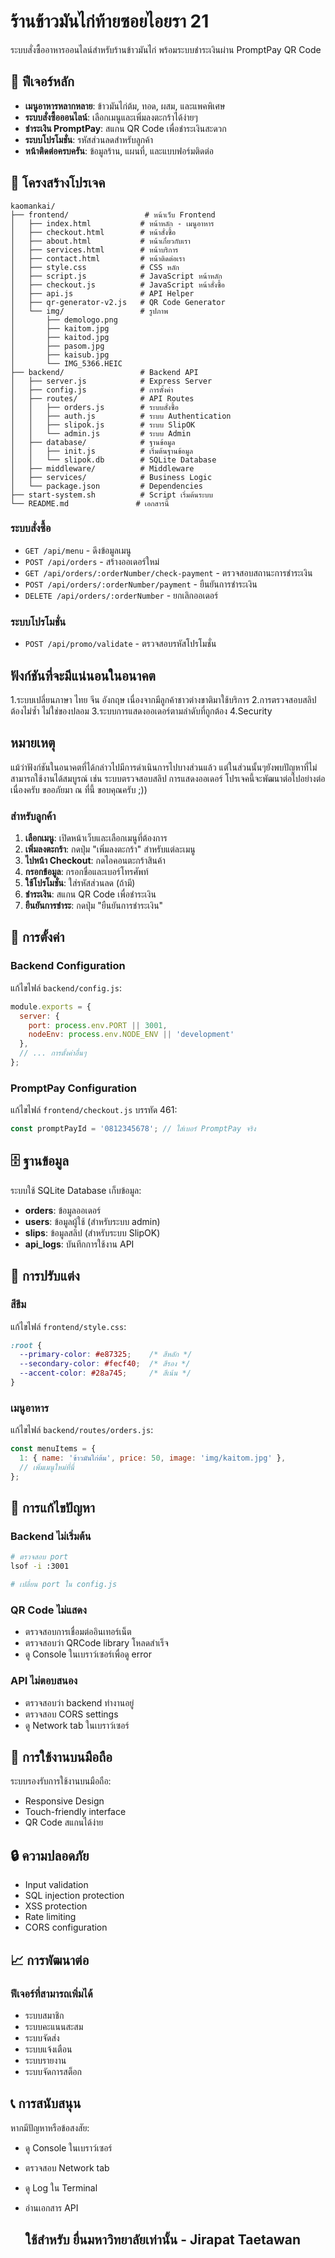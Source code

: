 # ร้านข้าวมันไก่ท้ายซอยไอยรา 21

ระบบสั่งซื้ออาหารออนไลน์สำหรับร้านข้าวมันไก่ พร้อมระบบชำระเงินผ่าน PromptPay QR Code

## 🚀 ฟีเจอร์หลัก

- **เมนูอาหารหลากหลาย**: ข้าวมันไก่ต้ม, ทอด, ผสม, และแพคพิเศษ
- **ระบบสั่งซื้อออนไลน์**: เลือกเมนูและเพิ่มลงตะกร้าได้ง่ายๆ
- **ชำระเงิน PromptPay**: สแกน QR Code เพื่อชำระเงินสะดวก
- **ระบบโปรโมชั่น**: รหัสส่วนลดสำหรับลูกค้า
- **หน้าติดต่อครบครัน**: ข้อมูลร้าน, แผนที่, และแบบฟอร์มติดต่อ

## 📁 โครงสร้างโปรเจค

```
kaomankai/
├── frontend/                 # หน้าเว็บ Frontend
│   ├── index.html           # หน้าหลัก - เมนูอาหาร
│   ├── checkout.html        # หน้าสั่งซื้อ
│   ├── about.html           # หน้าเกี่ยวกับเรา
│   ├── services.html        # หน้าบริการ
│   ├── contact.html         # หน้าติดต่อเรา
│   ├── style.css            # CSS หลัก
│   ├── script.js            # JavaScript หน้าหลัก
│   ├── checkout.js          # JavaScript หน้าสั่งซื้อ
│   ├── api.js               # API Helper
│   ├── qr-generator-v2.js   # QR Code Generator
│   └── img/                 # รูปภาพ
│       ├── demologo.png
│       ├── kaitom.jpg
│       ├── kaitod.jpg
│       ├── pasom.jpg
│       ├── kaisub.jpg
│       └── IMG_5366.HEIC
├── backend/                 # Backend API
│   ├── server.js            # Express Server
│   ├── config.js            # การตั้งค่า
│   ├── routes/              # API Routes
│   │   ├── orders.js        # ระบบสั่งซื้อ
│   │   ├── auth.js          # ระบบ Authentication
│   │   ├── slipok.js        # ระบบ SlipOK
│   │   └── admin.js         # ระบบ Admin
│   ├── database/            # ฐานข้อมูล
│   │   ├── init.js          # เริ่มต้นฐานข้อมูล
│   │   └── slipok.db        # SQLite Database
│   ├── middleware/          # Middleware
│   ├── services/            # Business Logic
│   └── package.json         # Dependencies
├── start-system.sh          # Script เริ่มต้นระบบ
└── README.md               # เอกสารนี้
```



### ระบบสั่งซื้อ
- `GET /api/menu` - ดึงข้อมูลเมนู
- `POST /api/orders` - สร้างออเดอร์ใหม่
- `GET /api/orders/:orderNumber/check-payment` - ตรวจสอบสถานะการชำระเงิน
- `POST /api/orders/:orderNumber/payment` - ยืนยันการชำระเงิน
- `DELETE /api/orders/:orderNumber` - ยกเลิกออเดอร์

### ระบบโปรโมชั่น
- `POST /api/promo/validate` - ตรวจสอบรหัสโปรโมชั่น


## ฟังก์ชันที่จะมีแน่นอนในอนาคต
1.ระบบเปลี่ยนภาษา ไทย จีน อังกฤษ​ เนื่องจากมีลูกค้าชาวต่างขาติมาใช้บริการ
2.การตรวจสอบสลิป ต้องไม่ซ้ำ ไม่ใช่ของปลอม
3.ระบบการแสดงออเดอร์ตามลำดับที่ถูกต้อง
4.Security 

## หมายเหตุ
แม้ว่าฟังก์ชันในอนาคตที่ได้กล่าวไปมีการดำเนินการไปบางส่วนแล้ว แต่ในส่วนนั้นๆยังพบปัญหาที่ไม่สามารถใช้งานได้สมบูรณ์ เช่น ระบบตรวจสอบสลิป การแสดงออเดอร์ โปรเจคนี้จะพัฒนาต่อไปอย่างต่อเนื่องครับ ขออภัยมา ณ​ ที่นี้ ขอบคุณครับ ;))

### สำหรับลูกค้า
1. **เลือกเมนู**: เปิดหน้าเว็บและเลือกเมนูที่ต้องการ
2. **เพิ่มลงตะกร้า**: กดปุ่ม "เพิ่มลงตะกร้า" สำหรับแต่ละเมนู
3. **ไปหน้า Checkout**: กดไอคอนตะกร้าสินค้า
4. **กรอกข้อมูล**: กรอกชื่อและเบอร์โทรศัพท์
5. **ใช้โปรโมชั่น**: ใส่รหัสส่วนลด (ถ้ามี)
6. **ชำระเงิน**: สแกน QR Code เพื่อชำระเงิน
7. **ยืนยันการชำระ**: กดปุ่ม "ยืนยันการชำระเงิน"

## 🔧 การตั้งค่า

### Backend Configuration
แก้ไขไฟล์ `backend/config.js`:
```javascript
module.exports = {
  server: {
    port: process.env.PORT || 3001,
    nodeEnv: process.env.NODE_ENV || 'development'
  },
  // ... การตั้งค่าอื่นๆ
};
```

### PromptPay Configuration
แก้ไขไฟล์ `frontend/checkout.js` บรรทัด 461:
```javascript
const promptPayId = '0812345678'; // ใส่เบอร์ PromptPay จริง
```

## 🗄️ ฐานข้อมูล

ระบบใช้ SQLite Database เก็บข้อมูล:
- **orders**: ข้อมูลออเดอร์
- **users**: ข้อมูลผู้ใช้ (สำหรับระบบ admin)
- **slips**: ข้อมูลสลิป (สำหรับระบบ SlipOK)
- **api_logs**: บันทึกการใช้งาน API

## 🎨 การปรับแต่ง

### สีธีม
แก้ไขไฟล์ `frontend/style.css`:
```css
:root {
  --primary-color: #e87325;    /* สีหลัก */
  --secondary-color: #fecf40;  /* สีรอง */
  --accent-color: #28a745;     /* สีเน้น */
}
```

### เมนูอาหาร
แก้ไขไฟล์ `backend/routes/orders.js`:
```javascript
const menuItems = {
  1: { name: 'ข้าวมันไก่ต้ม', price: 50, image: 'img/kaitom.jpg' },
  // เพิ่มเมนูใหม่ที่นี่
};
```

## 🐛 การแก้ไขปัญหา

### Backend ไม่เริ่มต้น
```bash
# ตรวจสอบ port
lsof -i :3001

# เปลี่ยน port ใน config.js
```

### QR Code ไม่แสดง
- ตรวจสอบการเชื่อมต่ออินเทอร์เน็ต
- ตรวจสอบว่า QRCode library โหลดสำเร็จ
- ดู Console ในเบราว์เซอร์เพื่อดู error

### API ไม่ตอบสนอง
- ตรวจสอบว่า backend ทำงานอยู่
- ตรวจสอบ CORS settings
- ดู Network tab ในเบราว์เซอร์

## 📱 การใช้งานบนมือถือ

ระบบรองรับการใช้งานบนมือถือ:
- Responsive Design
- Touch-friendly interface
- QR Code สแกนได้ง่าย

## 🔒 ความปลอดภัย

- Input validation
- SQL injection protection
- XSS protection
- Rate limiting
- CORS configuration

## 📈 การพัฒนาต่อ

### ฟีเจอร์ที่สามารถเพิ่มได้
- ระบบสมาชิก
- ระบบคะแนนสะสม
- ระบบจัดส่ง
- ระบบแจ้งเตือน
- ระบบรายงาน
- ระบบจัดการสต็อก

## 📞 การสนับสนุน

หากมีปัญหาหรือข้อสงสัย:
- ดู Console ในเบราว์เซอร์
- ตรวจสอบ Network tab
- ดู Log ใน Terminal
- อ่านเอกสาร API

  ## ใช้สำหรับ ยื่นมหาวิทยาลัยเท่านั้น - Jirapat Taetawan
